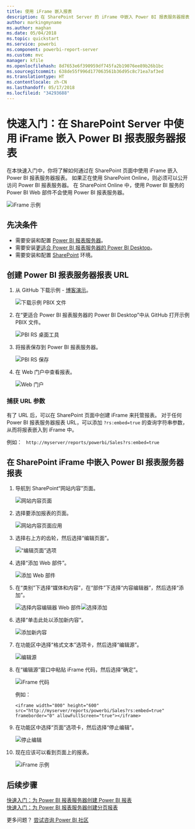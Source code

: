 ```yaml
---
title: 使用 iFrame 嵌入报表
description: 在 SharePoint Server 的 iFrame 中嵌入 Power BI 报表服务器报表
author: markingmyname
ms.author: maghan
ms.date: 05/04/2018
ms.topic: quickstart
ms.service: powerbi
ms.component: powerbi-report-server
ms.custom: mvc
manager: kfile
ms.openlocfilehash: 8d7653e6f390959df745fa2b19076ee89b26b1bc
ms.sourcegitcommit: 638de55f996d177063561b36d95c8c71ea7af3ed
ms.translationtype: HT
ms.contentlocale: zh-CN
ms.lasthandoff: 05/17/2018
ms.locfileid: "34293688"
---
```

# <a name="quickstart-embed-a-power-bi-report-server-report-using-an-iframe-in-sharepoint-server"></a>快速入门：在 SharePoint Server 中使用 iFrame 嵌入 Power BI 报表服务器报表

在本快速入门中，你将了解如何通过在 SharePoint 页面中使用 iFrame 嵌入 Power BI 报表服务器报表。 如果正在使用 SharePoint Online，则必须可以公开访问 Power BI 报表服务器。 在 SharePoint Online 中，使用 Power BI 服务的 Power BI Web 部件不会使用 Power BI 报表服务器。 

![iFrame 示例](media/quickstart-embed/quickstart_embed_01.png)
## <a name="prerequisites"></a>先决条件
* 需要安装和配置 [Power BI 报表服务器](https://powerbi.microsoft.com/en-us/report-server/)。
* 需要安装[更适合 Power BI 报表服务器的 Power BI Desktop](install-powerbi-desktop.md)。
* 需要安装和配置 [SharePoint](https://docs.microsoft.com/en-us/sharepoint/install/install) 环境。

## <a name="creating-the-power-bi-report-server-report-url"></a>创建 Power BI 报表服务器报表 URL

1. 从 GitHub 下载示例 - [博客演示](https://github.com/Microsoft/powerbi-desktop-samples)。

    ![下载示例 PBIX 文件](media/quickstart-embed/quickstart_embed_14.png)

2. 在“更适合 Power BI 报表服务器的 Power BI Desktop”中从 GitHub 打开示例 PBIX 文件。

    ![PBI RS 桌面工具](media/quickstart-embed/quickstart_embed_02.png)

3. 将报表保存到 Power BI 报表服务器。 

    ![PBI RS 保存](media/quickstart-embed/quickstart_embed_03.png)

4. 在 Web 门户中查看报表。

    ![Web 门户](media/quickstart-embed/quickstart_embed_04.png)

### <a name="capturing-the-url-parameter"></a>捕获 URL 参数

有了 URL 后，可以在 SharePoint 页面中创建 iFrame 来托管报表。 对于任何 Power BI 报表服务器报表 URL，可以添加 `?rs:embed=true` 的查询字符串参数，从而将报表嵌入到 iFrame 中。 

   例如：
    ``` 
    http://myserver/reports/powerbi/Sales?rs:embed=true
    ```
## <a name="embedding-a-power-bi-report-server-report-in-a-sharepoint-iframe"></a>在 SharePoint iFrame 中嵌入 Power BI 报表服务器报表

1. 导航到 SharePoint“网站内容”页面。

    ![网站内容页面](media/quickstart-embed/quickstart_embed_05.png)

2. 选择要添加报表的页面。

    ![网站内容页面应用](media/quickstart-embed/quickstart_embed_06.png)

3. 选择右上方的齿轮，然后选择“编辑页面”。

    ![“编辑页面”选项](media/quickstart-embed/quickstart_embed_07.png)

4. 选择“添加 Web 部件”。

    ![添加 Web 部件](media/quickstart-embed/quickstart_embed_08.png)

5. 在“类别”下选择“媒体和内容”，在“部件”下选择“内容编辑器”，然后选择“添加”。

    ![选择内容编辑器 Web 部件](media/quickstart-embed/quickstart_embed_09.png)![选择添加](media/quickstart-embed/quickstart_embed_091.png)

6. 选择“单击此处以添加新内容”。

    ![添加新内容](media/quickstart-embed/quickstart_embed_10.png)

7. 在功能区中选择“格式文本”选项卡，然后选择“编辑源”。

     ![编辑源](media/quickstart-embed/quickstart_embed_11.png)

8. 在“编辑源”窗口中粘贴 iFrame 代码，然后选择“确定”。

    ![iFrame 代码](media/quickstart-embed/quickstart_embed_12.png)

     例如：
     ```
     <iframe width="800" height="600" src="http://myserver/reports/powerbi/Sales?rs:embed=true" frameborder="0" allowFullScreen="true"></iframe>
     ```

9. 在功能区中选择“页面”选项卡，然后选择“停止编辑”。

    ![停止编辑](media/quickstart-embed/quickstart_embed_13.png)

10. 现在应该可以看到页面上的报表。

    ![iFrame 示例](media/quickstart-embed/quickstart_embed_01.png)

## <a name="next-steps"></a>后续步骤

[快速入门：为 Power BI 报表服务器创建 Power BI 报表](quickstart-create-powerbi-report.md)  
[快速入门：为 Power BI 报表服务器创建分页报表](quickstart-create-paginated-report.md)  

更多问题？ [尝试咨询 Power BI 社区](https://community.powerbi.com/) 